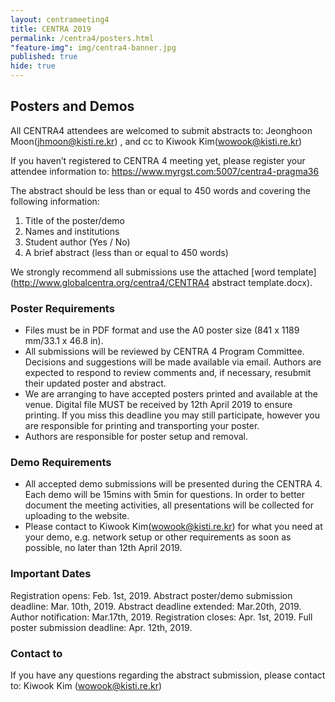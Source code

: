 ```yaml
---
layout: centrameeting4
title: CENTRA 2019
permalink: /centra4/posters.html
"feature-img": img/centra4-banner.jpg
published: true
hide: true
---
```

## Posters and Demos

All CENTRA4 attendees are welcomed to submit abstracts to:
Jeonghoon Moon(jhmoon@kisti.re.kr) , and cc to Kiwook Kim(wowook@kisti.re.kr)

If you haven’t registered to CENTRA 4 meeting yet, please register your attendee information to:
https://www.myrgst.com:5007/centra4-pragma36

The abstract should be less than or equal to 450 words and covering the following information:

1) Title of the poster/demo
2) Names and institutions
3) Student author (Yes / No)
4) A brief abstract (less than or equal to 450 words)

We strongly recommend all submissions use the attached [word template](http://www.globalcentra.org/centra4/CENTRA4 abstract template.docx).


### Poster Requirements

- Files must be in PDF format and use the A0 poster size (841 x 1189 mm/33.1 x 46.8 in).
- All submissions will be reviewed by CENTRA 4 Program Committee. Decisions and suggestions will be made available via email. Authors are expected to respond to review comments and, if necessary, resubmit their updated poster and abstract.
- We are arranging to have accepted posters printed and available at the venue. Digital file MUST be received by 12th April 2019 to ensure printing. If you miss this deadline you may still participate, however you are responsible for printing and transporting your poster.
- Authors are responsible for poster setup and removal.


### Demo Requirements

- All accepted demo submissions will be presented during the CENTRA 4. Each demo will be 15mins with 5min for questions. In order to better document the meeting activities, all presentations will be collected for uploading to the website.
- Please contact to Kiwook Kim(wowook@kisti.re.kr) for what you need at your demo, e.g. network setup or other requirements as soon as possible, no later than 12th April 2019.



### Important Dates
Registration opens: Feb. 1st, 2019.
Abstract poster/demo submission deadline: Mar. 10th, 2019. 
Abstract deadline extended: Mar.20th, 2019.
Author notification: Mar.17th, 2019.
Registration closes: Apr. 1st, 2019.
Full poster submission deadline: Apr. 12th, 2019.



### Contact to
If you have any questions regarding the abstract submission, please contact to:
Kiwook Kim (wowook@kisti.re.kr)


